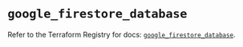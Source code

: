 # `google_firestore_database`

Refer to the Terraform Registry for docs: [`google_firestore_database`](https://registry.terraform.io/providers/hashicorp/google-beta/6.40.0/docs/resources/google_firestore_database).
